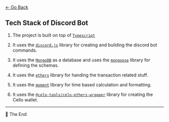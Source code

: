 [← Go Back](../README.md)

## Tech Stack of Discord Bot

1. The project is built on top of [`Typescript`](https://www.typescriptlang.org/)

2. It uses the [`discord.js`](https://discord.js.org/#/docs/discord.js/main/general/welcome) library for creating and building the discord bot commands.

3. It uses the [`MongoDB`](https://www.mongodb.com/) as a database and uses the [`mongoose`](https://mongoosejs.com/docs/index.html) library for defining the schemas.

4. It uses the [`ethers`](https://docs.ethers.io/v5/) library for handing the transaction related stuff.

5. It uses the [`moment`](https://momentjs.com/docs/) library for time based calculation and formatting.

6. It uses the [`@celo-tools/celo-ethers-wrapper`](https://github.com/celo-tools/celo-ethers-wrapper) library for creating the Cello wallet.

---

📄 The End
